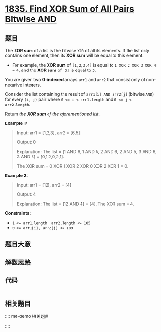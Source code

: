 # [1835. Find XOR Sum of All Pairs Bitwise AND](https://leetcode.com/problems/find-xor-sum-of-all-pairs-bitwise-and/)

## 题目

The **XOR sum** of a list is the bitwise `XOR` of all its elements. If the
list only contains one element, then its **XOR sum** will be equal to this
element.

  * For example, the **XOR sum** of `[1,2,3,4]` is equal to `1 XOR 2 XOR 3 XOR 4 = 4`, and the **XOR sum** of `[3]` is equal to `3`.

You are given two **0-indexed** arrays `arr1` and `arr2` that consist only of
non-negative integers.

Consider the list containing the result of `arr1[i] AND arr2[j]` (bitwise
`AND`) for every `(i, j)` pair where `0 <= i < arr1.length` and `0 <= j <
arr2.length`.

Return _the **XOR sum** of the aforementioned list_.



**Example 1:**

> Input: arr1 = [1,2,3], arr2 = [6,5]
> 
> Output: 0
> 
> Explanation: The list = [1 AND 6, 1 AND 5, 2 AND 6, 2 AND 5, 3 AND 6, 3 AND 5] = [0,1,2,0,2,1].
> 
> The XOR sum = 0 XOR 1 XOR 2 XOR 0 XOR 2 XOR 1 = 0.

**Example 2:**

> Input: arr1 = [12], arr2 = [4]
> 
> Output: 4
> 
> Explanation: The list = [12 AND 4] = [4]. The XOR sum = 4.

**Constraints:**

  * `1 <= arr1.length, arr2.length <= 105`
  * `0 <= arr1[i], arr2[j] <= 109`


## 题目大意

## 解题思路

## 代码

```javascript

```

## 相关题目

:::: md-demo 相关题目

::::

